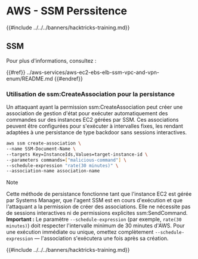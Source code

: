 # AWS - SSM Perssitence

{{#include ../../../banners/hacktricks-training.md}}

## SSM

Pour plus d'informations, consultez :

{{#ref}}
../aws-services/aws-ec2-ebs-elb-ssm-vpc-and-vpn-enum/README.md
{{#endref}}

### Utilisation de ssm:CreateAssociation pour la persistance

Un attaquant ayant la permission ssm:CreateAssociation peut créer une association de gestion d'état pour exécuter automatiquement des commandes sur des instances EC2 gérées par SSM. Ces associations peuvent être configurées pour s'exécuter à intervalles fixes, les rendant adaptées à une persistance de type backdoor sans sessions interactives.
```bash
aws ssm create-association \
--name SSM-Document-Name \
--targets Key=InstanceIds,Values=target-instance-id \
--parameters commands=["malicious-command"] \
--schedule-expression "rate(30 minutes)" \
--association-name association-name
```
> [!NOTE]
> Cette méthode de persistance fonctionne tant que l'instance EC2 est gérée par Systems Manager, que l'agent SSM est en cours d'exécution et que l'attaquant a la permission de créer des associations. Elle ne nécessite pas de sessions interactives ni de permissions explicites ssm:SendCommand. **Important :** Le paramètre `--schedule-expression` (par exemple, `rate(30 minutes)`) doit respecter l'intervalle minimum de 30 minutes d'AWS. Pour une exécution immédiate ou unique, omettez complètement `--schedule-expression` — l'association s'exécutera une fois après sa création.

{{#include ../../../banners/hacktricks-training.md}}
